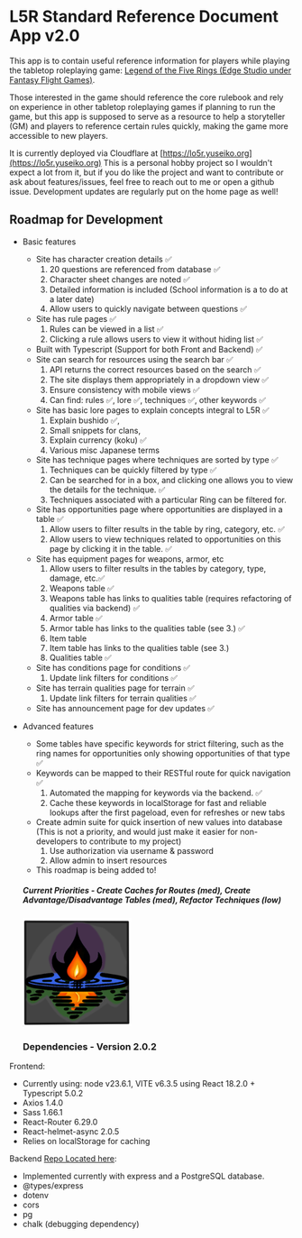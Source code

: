 # L5R Standard Reference Document App v2.0

This app is to contain useful reference information for players while playing the tabletop roleplaying game: [Legend of the Five Rings (Edge Studio under Fantasy Flight Games)](https://www.edge-studio.net/games/l5r-core-rulebook/).

Those interested in the game should reference the core rulebook and rely on experience in other tabletop roleplaying games if planning to run the game, but this app is supposed to serve as a resource to help a storyteller (GM) and players to reference certain rules quickly, making the game more accessible to new players.

It is currently deployed via Cloudflare at [https://lo5r.yuseiko.org](https://lo5r.yuseiko.org)
This is a personal hobby project so I wouldn't expect a lot from it, but if you do like the project and want to contribute or ask about features/issues, feel free to reach out to me or open a github issue. Development updates are regularly put on the home page as well!

## Roadmap for Development

* Basic features 
  * Site has character creation details ✅
    1. 20 questions are referenced from database ✅
    2. Character sheet changes are noted ✅
    3. Detailed information is included (School information is a to do at a later date)
    4. Allow users to quickly navigate between questions ✅
  * Site has rule pages ✅
    1. Rules can be viewed in a list ✅
    2. Clicking a rule allows users to view it without hiding list ✅
  * Built with Typescript (Support for both Front and Backend) ✅
  * Site can search for resources using the search bar ✅
    1. API returns the correct resources based on the search ✅
    2. The site displays them appropriately in a dropdown view ✅
    3. Ensure consistency with mobile views ✅
    4. Can find: rules ✅, lore ✅, techniques ✅, other keywords  ✅
  * Site has basic lore pages to explain concepts integral to L5R ✅
    1. Explain bushido ✅, 
    2. Small snippets for clans, 
    3. Explain currency (koku) ✅
    4. Various misc Japanese terms
  * Site has technique pages where techniques are sorted by type ✅
    1. Techniques can be quickly filtered by type  ✅
    2. Can be searched for in a box, and clicking one allows you to view the details for the technique. ✅
    3. Techniques associated with a particular Ring can be filtered for.
  * Site has opportunities page where opportunities are displayed in a table ✅
    1. Allow users to filter results in the table by ring, category, etc. ✅
    2. Allow users to view techniques related to opportunities on this page by clicking it in the table. ✅
  * Site has equipment pages for weapons, armor, etc
    1. Allow users to filter results in the tables by category, type, damage, etc.✅
    2. Weapons table ✅
    3. Weapons table has links to qualities table (requires refactoring of qualities via backend) ✅
    4. Armor table ✅
    5. Armor table has links to the qualities table (see 3.) ✅
    6. Item table
    7. Item table has links to the qualities table (see 3.) 
    8. Qualities table ✅
  * Site has conditions page for conditions ✅
    1. Update link filters for conditions ✅
  * Site has terrain qualities page for terrain ✅
    1. Update link filters for terrain qualities ✅
  * Site has announcement page for dev updates ✅
* Advanced features
  * Some tables have specific keywords for strict filtering, such as the ring names for opportunities only showing opportunities of that type ✅
  * Keywords can be mapped to their RESTful route for quick navigation ✅
    1. Automated the mapping for keywords via the backend. ✅
    2. Cache these keywords in localStorage for fast and reliable lookups after the first pageload, even for refreshes or new tabs
  * Create admin suite for quick insertion of new values into database (This is not a priority, and would just make it easier for non-developers to contribute to my project)
    1. Use authorization via username & password
    2. Allow admin to insert resources
  * This roadmap is being added to!
 
  ##### Current Priorities - Create Caches for Routes (med), Create Advantage/Disadvantage Tables (med), Refactor Techniques (low)  

  ![An icon of fire on a pool of water with mountains reflecting blow on a dark background](/public/android-chrome-192x192.png)

  ### Dependencies - Version 2.0.2

Frontend:
  * Currently using: node v23.6.1, VITE v6.3.5 using React 18.2.0 + Typescript 5.0.2
  * Axios 1.4.0
  * Sass 1.66.1
  * React-Router 6.29.0
  * React-helmet-async 2.0.5
  * Relies on localStorage for caching

Backend [Repo Located here](https://github.com/sachieko/lo5r-back):
  * Implemented currently with express and a PostgreSQL database.
  * @types/express
  * dotenv
  * cors
  * pg
  * chalk (debugging dependency)